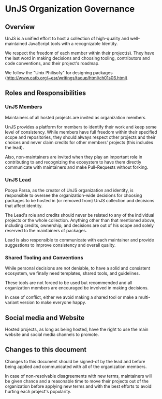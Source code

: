 # UnJS Organization Governance

## Overview

UnJS is a unified effort to host a collection of high-quality and well-maintained JavaScript tools with a recognizable Identity. 

We respect the freedom of each member within their project(s). They have the last word in making decisions and choosing tooling, contributors and code conventions, and their project's roadmap.

We follow the "Unix Philisofy" for designing packages (http://www.catb.org/~esr/writings/taoup/html/ch01s06.html).

## Roles and Responsibilities

### UnJS Members

Maintainers of all hosted projects are invited as organization members. 

UnJS provides a platform for members to identify their work and keep some level of consistency. While members have full freedom within their specified scope and repositories, they should always respect other projects and their choices and never claim credits for other members' projects (this includes the lead).

Also, non-maintainers are invited when they play an important role in contributing to and recognizing the ecosystem to have them directly communicate with maintainers and make Pull-Requests without forking.

### UnJS Lead

Pooya Parsa, as the creator of UnJS organization and identity, is responsible to oversee the organization-wide decisions for choosing packages to be hosted in (or removed from) UnJS collection and decisions that affect identity.

The Lead's role and credits should never be related to any of the individual projects or the whole collection.  Anything other than that mentioned above, including credits, ownership, and decisions are out of his scope and solely reserved to the maintainers of packages. 

Lead is also responsible to communicate with each maintainer and provide suggestions to improve consistency and overall quality.

### Shared Tooling and Conventions

While personal decisions are not deniable, to have a solid and consistent ecosystem, we finally need templates, shared tools, and guidelines. 

These tools are not forced to be used but recommended and all organization members are encouraged be involved in making decisions.

In case of conflict, either we avoid making a shared tool or make a multi-variant version to make everyone happy.

## Social media and Website

Hosted projects, as long as being hosted, have the right to use the main website and social media channels to promote.

## Changes to this document

Changes to this document should be signed-of by the lead and before being applied and communicated with all of the organization members. 

In case of non-resolvable disagreements with new terms, maintainers will be given chance and a reasonable time to move their projects out of the organization before applying new terms and with the best efforts to avoid hurting each project's popularity. 
